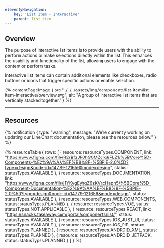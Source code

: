 ```yaml
---
eleventyNavigation:
    key: 'List Item - Interactive'
    parent: list-item
---
```


## Overview
The purpose of interactive list items is to provide users with the ability to perform actions or make selections directly within the list. This enhances the usability and functionality of the list, allowing users to engage with the content or perform tasks.

Interactive list items can contain additional elements like checkboxes, radio buttons or icons that trigger specific actions or enable selection.

{% contentPageImage {
    src:"../../../assets/img/components/list-item/list-item-interactive/overview.svg",
    alt: "A group of interactive list items that are vertically stacked together."
} %}

---

## Resources

{% notification {
  type: "warning",
  message: "We’re currently working on updating our Line Chart documentation, please see the resources below."
} %}

{% resourceTable {
    rows: [
        {
            resource: resourceTypes.COMPONENT,
            link: "https://www.figma.com/file/R2rBfzJP0hG0MZorq6FLZ1/%5BCore%5D-Components-%E2%9A%AA%EF%B8%8F-%5BPIE-2.0%5D?type=design&node-id=14779-121656&mode=design",
            status: statusTypes.AVAILABLE
        },
        {
            resource: resourceTypes.DOCUMENTATION,
            link: "https://www.figma.com/file/j1YKygEyhqZ6zKVxcHapn5/%5BCore%5D-Component-Documentation-%E2%9A%AA%EF%B8%8F-%5BPIE-2.0%5D?type=design&node-id=14779-121656&mode=design",
            status: statusTypes.AVAILABLE
        },
        {
            resource: resourceTypes.WEB_COMPONENTS,
            status: statusTypes.PLANNED
        },
        {
            resource: resourceTypes.VUE,
            status: statusTypes.NOT_APPLICABLE
        },
        {
            resource: resourceTypes.REACT,
            link: "https://snacks.takeaway.com/portal/components/list/",
            status: statusTypes.AVAILABLE
        },
        {
            resource: resourceTypes.IOS_JUST_UI,
            status: statusTypes.AVAILABLE
        },
        {
            resource: resourceTypes.IOS_PIE,
            status: statusTypes.PLANNED
        },
        {
            resource: resourceTypes.ANDROID_XML,
            status: statusTypes.PLANNED
        },
        {
            resource: resourceTypes.ANDROID_JETPACK,
            status: statusTypes.PLANNED
        }
    ]
} %}
